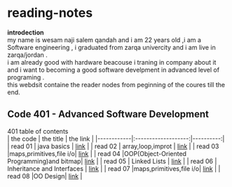 # reading-notes
**introdection**<br />
my  name is wesam naji salem qandah and i am 22 years old ,i am a Software engineering , i graduated from zarqa  univercity and i am live in zarqa/jordan .<br />
i am already good with hardware beacouse i traning in company about it and i want to becoming a good software develpment in advanced level of programing .<br />
this webdsit containe  the reader nodes from peginning of the coures till the end.<br />
## Code 401 - Advanced Software Development<br />
401 table of contents<br />
| the code   |      the title      |  the link |
|------------|:-------------------:|----------:|
| read 01    |    java basics      | [link](https://wesam1999.github.io/reading-notes/401-read01)   |
| read 02    |  array,loop,improt  | [link](https://wesam1999.github.io/reading-notes/401-read02)    |
| read 03    |maps,primitives,file i/o| [link](https://wesam1999.github.io/reading-notes/401-read03)   |
| read 04    |OOP(Object-Oriented Programming)and bitmap| [link](https://wesam1999.github.io/reading-notes/401-read04)   |
| read 05    |    Linked Lists     | [link](https://wesam1999.github.io/reading-notes/401-read05)   |
| read 06    |  Inheritance and Interfaces  | [link](https://wesam1999.github.io/reading-notes/401-read06)    |
| read 07    |maps,primitives,file i/o| [link](https://wesam1999.github.io/reading-notes/401-read03)   |
| read 08    |OO Design| [link](https://wesam1999.github.io/reading-notes/401-read08)   |
